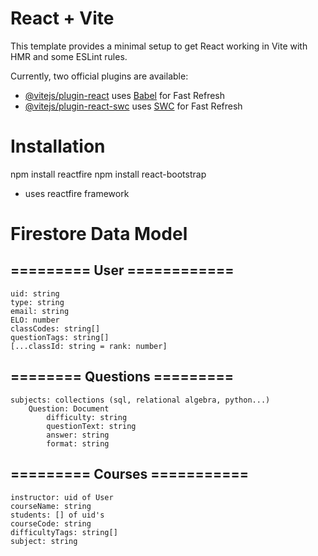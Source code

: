 # React + Vite

This template provides a minimal setup to get React working in Vite with HMR and some ESLint rules.

Currently, two official plugins are available:

- [@vitejs/plugin-react](https://github.com/vitejs/vite-plugin-react/blob/main/packages/plugin-react/README.md) uses [Babel](https://babeljs.io/) for Fast Refresh
- [@vitejs/plugin-react-swc](https://github.com/vitejs/vite-plugin-react-swc) uses [SWC](https://swc.rs/) for Fast Refresh


#  Installation

npm install reactfire
npm install react-bootstrap
- uses reactfire framework

# Firestore Data Model

## ========= User ============
    uid: string
    type: string
    email: string
    ELO: number
    classCodes: string[]
    questionTags: string[]
    [...classId: string = rank: number]

## ======== Questions =========
    subjects: collections (sql, relational algebra, python...)
        Question: Document
            difficulty: string
            questionText: string
            answer: string
            format: string

## ========= Courses ===========
    instructor: uid of User
    courseName: string
    students: [] of uid's
    courseCode: string
    difficultyTags: string[]
    subject: string